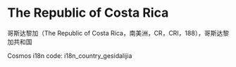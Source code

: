 # The Republic of Costa Rica

哥斯达黎加（The Republic of Costa Rica，南美洲，CR，CRI，188），哥斯达黎加共和国

Cosmos i18n code: i18n_country_gesidalijia